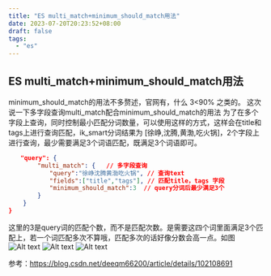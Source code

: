 ```yaml
---
title: "ES multi_match+minimum_should_match用法"
date: 2023-07-20T20:23:52+08:00
draft: false
tags:
  - "es"
---
```

## ES multi_match+minimum_should_match用法
minimum_should_match的用法不多赘述，官网有，什么 3<90% 之类的。
这次说一下多字段查询multi_match配合minimum_should_match的用法
为了在多个字段上查询，同时控制最小匹配分词数量，可以使用这样的方式，这样会在title和tags上进行查询匹配，ik_smart分词结果为 [徐峥,沈腾,黄渤,吃火锅]，2个字段上进行查询，最少需要满足3个词语匹配，既满足3个词语即可。

```json {
　　"query": {
        "multi_match": {   // 多字段查询
        　　"query":"徐峥沈腾黄渤吃火锅", // 查询text
        　　"fields":["title","tags"], // 匹配title，tags 字段
        　　"minimum_should_match":3  // query分词后最少满足3个
        }
    }
}
```
这里的3是query词的匹配个数，而不是匹配次数。是需要这四个词里面满足3个匹配上，若一个词匹配多次不算哦，匹配多次的话好像分数会高一点。如图
![Alt text](/images/image.png)
![Alt text](/images/image-1.png)
![Alt text](/images/image-2.png)

参考：https://blog.csdn.net/deeqm66200/article/details/102108691
